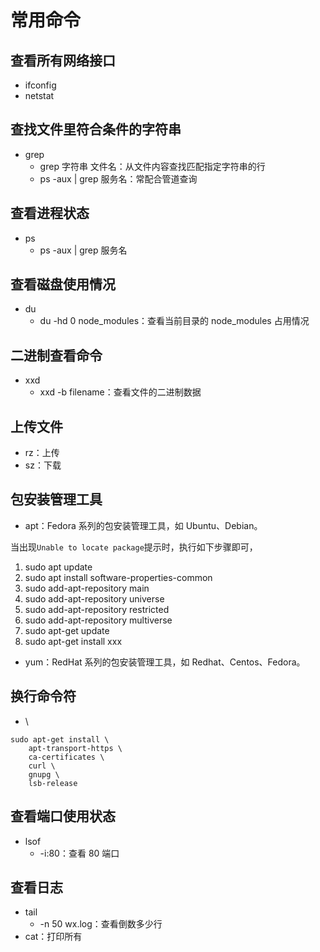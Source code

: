 # 常用命令

## 查看所有网络接口

- ifconfig
- netstat

## 查找文件里符合条件的字符串

- grep
  - grep 字符串 文件名：从文件内容查找匹配指定字符串的行
  - ps -aux | grep 服务名：常配合管道查询

## 查看进程状态

- ps
  - ps -aux | grep 服务名

## 查看磁盘使用情况

- du
  - du -hd 0 node_modules：查看当前目录的 node_modules 占用情况

## 二进制查看命令

- xxd
  - xxd -b filename：查看文件的二进制数据

## 上传文件

- rz：上传
- sz：下载

## 包安装管理工具

- apt：Fedora 系列的包安装管理工具，如 Ubuntu、Debian。

当出现`Unable to locate package`提示时，执行如下步骤即可，

1. sudo apt update
2. sudo apt install software-properties-common
3. sudo add-apt-repository main
4. sudo add-apt-repository universe
5. sudo add-apt-repository restricted
6. sudo add-apt-repository multiverse
7. sudo apt-get update
8. sudo apt-get install xxx

- yum：RedHat 系列的包安装管理工具，如 Redhat、Centos、Fedora。

## 换行命令符

- \

```
sudo apt-get install \
    apt-transport-https \
    ca-certificates \
    curl \
    gnupg \
    lsb-release
```

## 查看端口使用状态

- lsof
  - -i:80：查看 80 端口

## 查看日志

- tail
  - -n 50 wx.log：查看倒数多少行
- cat：打印所有
